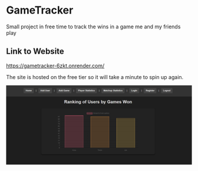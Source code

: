 # GameTracker

Small project in free time to track the wins in a game me and my friends play

## Link to Website
https://gametracker-6zkt.onrender.com/

The site is hosted on the free tier so it will take a minute to spin up again.

![alt text](image.png)


